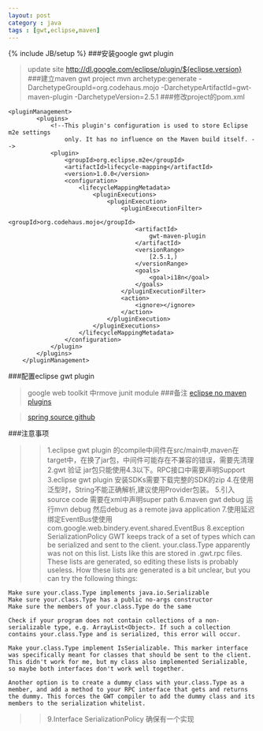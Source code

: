 ```yaml
---
layout: post
category : java
tags : [gwt,eclipse,maven]
---
```

{% include JB/setup %}
###安装google gwt plugin
>update site http://dl.google.com/eclipse/plugin/${eclipse.version}
###建立maven gwt project
	mvn archetype:generate    -DarchetypeGroupId=org.codehaus.mojo    -DarchetypeArtifactId=gwt-maven-plugin    -DarchetypeVersion=2.5.1
###修改project的pom.xml


<!--more-->

	<pluginManagement>
	        <plugins>
	            <!--This plugin's configuration is used to store Eclipse m2e settings 
	                only. It has no influence on the Maven build itself. -->
	            <plugin>
	                <groupId>org.eclipse.m2e</groupId>
	                <artifactId>lifecycle-mapping</artifactId>
	                <version>1.0.0</version>
	                <configuration>
	                    <lifecycleMappingMetadata>
	                        <pluginExecutions>
	                            <pluginExecution>
	                                <pluginExecutionFilter>
	                                    <groupId>org.codehaus.mojo</groupId>
	                                    <artifactId>
	                                        gwt-maven-plugin
	                                    </artifactId>
	                                    <versionRange>
	                                        [2.5.1,)
	                                    </versionRange>
	                                    <goals>
	                                        <goal>i18n</goal>
	                                    </goals>
	                                </pluginExecutionFilter>
	                                <action>
	                                    <ignore></ignore>
	                                </action>
	                            </pluginExecution>
	                        </pluginExecutions>
	                    </lifecycleMappingMetadata>
	                </configuration>
	            </plugin>
	        </plugins>
	    </pluginManagement>
###配置eclipse gwt plugin
>google web toolkit 中rmove junit module
###备注
>[eclipse no maven plugins](http://wiki.eclipse.org/M2E_plugin_execution_not_covere)

>[spring source github](https://github.com/SpringSource)

###注意事项
>>1.eclipse gwt plugin 的compile中间件在src/main中,maven在target中，在换了jar包，中间件可能存在不兼容的错误，需要先清理
>>2.gwt 验证 jar包只能使用4.3以下。RPC接口中需要声明Support
>>3.eclipse gwt plugin 安装SDKs需要下载完整的SDK的zip
>>4.在使用泛型时，String不能正确解析,建议使用Provider包装。
>>5.引入source code 需要在xml中声明super path
>>6.maven gwt debug 运行mvn debug 然后debug as a remote java application
>>7.使用延迟绑定EventBus使使用com.google.web.bindery.event.shared.EventBus
>>8.exception SerializationPolicy
	GWT keeps track of a set of types which can be serialized and sent to the client. your.class.Type apparently was not on this list. Lists like this are stored in .gwt.rpc files. These lists are generated, so editing these lists is probably useless. How these lists are generated is a bit unclear, but you can try the following things:
	
	Make sure your.class.Type implements java.io.Serializable
	Make sure your.class.Type has a public no-args constructor
	Make sure the members of your.class.Type do the same
	
	Check if your program does not contain collections of a non-serializable type, e.g. ArrayList<Object>. If such a collection contains your.class.Type and is serialized, this error will occur.
	
	Make your.class.Type implement IsSerializable. This marker interface was specifically meant for classes that should be sent to the client. This didn't work for me, but my class also implemented Serializable, so maybe both interfaces don't work well together.
	
	Another option is to create a dummy class with your.class.Type as a member, and add a method to your RPC interface that gets and returns the dummy. This forces the GWT compiler to add the dummy class and its members to the serialization whitelist.
>>9.Interface SerializationPolicy
	确保有一个实现



